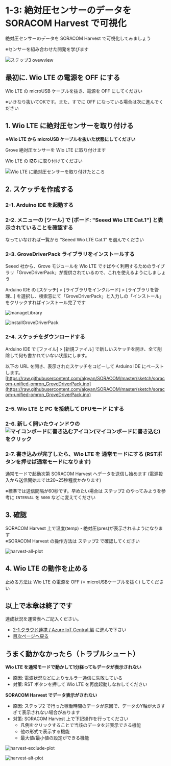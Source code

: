 # 1-3: 絶対圧センサーのデータを SORACOM Harvest で可視化

絶対圧センサーのデータを SORACOM Harvest で可視化してみましょう

※センサーを組み合わせた開発を学びます

![ステップ3 ovewview](https://docs.google.com/drawings/d/e/2PACX-1vTWiU1rTH1oXMWIDuFoNhC6d0EJ3guDcLRi8jjTBFQEhoBvUaub9eQnkpX0eAKLwz9u78lWKVGccuD3/pub?w=480&h=360)

## 最初に. Wio LTE の電源を OFF にする

Wio LTE の microUSB ケーブルを抜き、電源を OFF にしてください

※いきなり抜いてOKです。また、すでに OFF になっている場合は次に進んでください

## 1. Wio LTE に絶対圧センサーを取り付ける

**※Wio LTE から microUSB ケーブルを抜いた状態にしてください**

Grove 絶対圧センサーを Wio LTE に取り付けます

Wio LTE の **I2C** に取り付けてください

![Wio LTE に絶対圧センサーを取り付けたところ](https://docs.google.com/drawings/d/e/2PACX-1vTZiJ7ep0q7IR2KoNJPnvHcTA_JMGEWTn5qwrlp8AC2YLAtETPRAGXss98LMKm061OlM76hDasUyIoS/pub?w=640&h=480)

<h2 id="sketch">2. スケッチを作成する</h2>

### 2-1. Arduino IDE を起動する

### 2-2. メニューの [ツール] で [ボード: "Seeed Wio LTE Cat.1"] と表示されていることを確認する

なっていなければ一覧から "Seeed Wio LTE Cat.1" を選んでください

### 2-3. GroveDriverPack ライブラリをインストールする

Seeed 社から、Grove モジュールを Wio LTE ですばやく利用するためのライブラリ「GroveDriverPack」が提供されているので、これを使えるようにしましょう

Arduino IDE の [スケッチ] > [ライブラリをインクルード] > [ライブラリを管理...] を選択し、検索窓にて「GroveDriverPack」と入力しの「インストール」をクリックすればインストール完了です

![manageLibrary](https://docs.google.com/drawings/d/e/2PACX-1vQJ_BtRf8Hd_iFNjt9tIuuDrJY0x6z_-7yiBtl8Ny-N65HxskBRSlY-6iWyxP1et_0oAh2KBotxWvhN/pub?w=462&h=126)

![installGroveDriverPack](https://docs.google.com/drawings/d/e/2PACX-1vQFmGnB-8T70rc-gFmzuqRpQQ8VPYZtVEYVrdScJG7F2pWWm8oNhuret9UgFBX-jyswZZ7Cik6qo7Ce/pub?w=462&h=75)

### 2-4. スケッチをダウンロードする

Arduino IDE で [ファイル] > [新規ファイル] で新しいスケッチを開き、全て削除して何も書かれていない状態にします。

以下の URL を開き、表示されたスケッチをコピーして Arduino IDE にペーストします。
[https://raw.githubusercontent.com/algyan/SORACOM/master/sketch/soracom-unified-omron_GroveDriverPack.ino](https://raw.githubusercontent.com/algyan/SORACOM/master/sketch/soracom-unified-omron_GroveDriverPack.ino)

### 2-5. Wio LTE と PC を接続して DFUモード にする

### 2-6. 新しく開いたウィンドウの ![マイコンボードに書き込むアイコン](https://docs.google.com/drawings/d/e/2PACX-1vQiO83cFcX3LCXeioiTiaao57T4SGiIV6XZzcBP6poTwssCxmo7hLpoMh5qG3btyqgzs8Q-lAoE6Q0f/pub?w=100&h=100)(マイコンボードに書き込む) をクリック

### 2-7. 書き込みが完了したら、Wio LTE を 通常モードにする (RSTボタンを押せば通常モードになります)

通常モードで起動次第 SORACOM Harvest へデータを送信し始めます (電源投入から送信開始までは20~25秒程度かかります)

※標準では送信間隔が60秒です。早めたい場合は ステップ2 のやってみようを参考に `INTERVAL` を `5000` などに変えてください

## 3. 確認

SORACOM Harvest 上で温度(temp)・絶対圧(pres)が表示されるようになります  
※SORACOM Harvest の操作方法は ステップ2 で確認してください

![harvest-all-plot](https://docs.google.com/drawings/d/e/2PACX-1vSwebGsd_kOHhagej9sCP5WEVVYZt45KKKa_vgd343pLYyIMj95sFvdMtDtDSe3eixfDjJBizt3wlS5/pub?w=674&h=333)

## 4. Wio LTE の動作を止める

止める方法は Wio LTE の電源を OFF (= microUSBケーブルを抜く) してください

## 以上で本章は終了です

達成状況を運営表へご記入ください。

* [2-1.クラウド連携 / Azure IoT Central 編](../2/1-soracom-beam+azure-iot-central.md) に進んで下さい
* [目次ページへ戻る](../index)

## うまく動かなかったら（トラブルシュート）

**Wio LTE を通常モードで動かして1分経ってもデータが表示されない**

* 原因: 電波状況などによりセルラー通信に失敗している
* 対策: RST ボタンを押して Wio LTE を再度起動しなおしてください

**SORACOM Harvest でデータ表示がされない**

* 原因: ステップ2 で行った稼働時間のデータが原因で、データのY軸が大きすぎて表示されない場合があります
* 対策: SORACOM Harvest 上で下記操作を行ってください
    - 凡例をクリックすることで当該のデータを非表示できる機能
    - 他の形式で表示する機能
    - 最大値/最小値の設定ができる機能

![harvest-exclude-plot](https://docs.google.com/drawings/d/e/2PACX-1vRa8wgI9GtmrCNPLiKhwF6o-tkCTg4QBC3xUBY_nxK3urV4B0r0b5yEsSLWjIy88tJJKAwCQYJVcvGm/pub?w=634&h=300)

![harvest-alt-plot](https://docs.google.com/drawings/d/e/2PACX-1vR_nFPgaTosGb5Ywy0KsNp6d7yP1MHkMcM6uUqT8fuw4WMdsSTn3fct1izl6MjEmeWLDq6yi3_5lnwW/pub?w=731&h=306)
